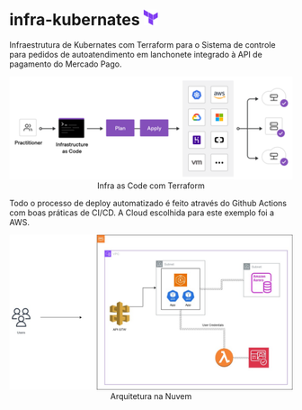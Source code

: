 # infra-kubernates <img src="./docs/imgs/terraform-icon.png" width="25"></img>
Infraestrutura de Kubernates com Terraform para o Sistema de controle para pedidos de autoatendimento em lanchonete integrado à API de pagamento do Mercado Pago.

<p align="center">
    <img src="./docs/imgs/terraform.png">Infra as Code com Terraform</img>
</p>

Todo o processo de deploy automatizado é feito através do Github Actions com boas práticas de CI/CD. A Cloud escolhida para este exemplo foi a AWS.

<p align="center">
    <img src="./docs/diagrams/fase-3-architecture.jpg">Arquitetura na Nuvem</img>
</p>